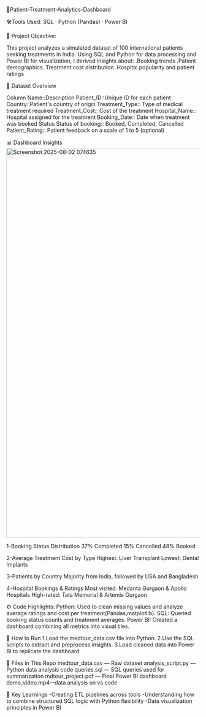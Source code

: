
🏥Patient-Treatment-Analytics-Dashboard

🛠️Tools Used: SQL · Python (Pandas) · Power BI

🎯 Project Objective:

This project analyzes a simulated dataset of 100 international patients seeking treatments in India. Using SQL and Python for data processing and Power BI for visualization, I derived insights about:
.Booking trends
.Patient demographics
.Treatment cost distribution
.Hospital popularity and patient ratings

📁 Dataset Overview

Column Name::Description
Patient_ID::Unique ID for each patient
Country::Patient's country of origin
Treatment_Type::	Type of medical treatment required
Treatment_Cost::	Cost of the treatment
Hospital_Name::	Hospital assigned for the treatment
Booking_Date::	Date when treatment was booked
Status	Status of booking:: Booked, Completed, Cancelled
Patient_Rating::	Patient feedback on a scale of 1 to 5 (optional)

📊 Dashboard Insights<img width="1913" height="1016" alt="Screenshot 2025-08-02 074635" src="https://github.com/user-attachments/assets/b13052ae-d459-4e09-8d81-ba75531e1c43" />

1-Booking Status Distribution
37% Completed
15% Cancelled
48% Booked

2-Average Treatment Cost by Type
Highest: Liver Transplant
Lowest: Dental Implants

3-Patients by Country
Majority from India, followed by USA and Bangladesh

4-Hospital Bookings & Ratings
Most visited: Medanta Gurgaon & Apollo Hospitals
High-rated: Tata Memorial & Artemis Gurgaon


⚙ Code Highlights:
Python: Used to clean missing values and analyze average ratings and cost per treatment(Pandas,matplotlib).
SQL: Queried booking status counts and treatment averages.
Power BI: Created a dashboard combining all metrics into visual tiles.


📌 How to Run
1.Load the medtour_data.csv file into Python.
2.Use the SQL scripts to extract and preprocess insights.
3.Load cleaned data into Power BI to replicate the dashboard.



📂 Files in This Repo
medtour_data.csv — Raw dataset
analysis_script.py — Python data analysis code
queries.sql — SQL queries used for summarization
mdtour_project.pdf — Final Power BI dashboard
demo_video.mp4--data analysis on vs code


🧠 Key Learnings
-Creating ETL pipelines across tools
-Understanding how to combine structured SQL logic with Python flexibility
-Data visualization principles in Power BI





